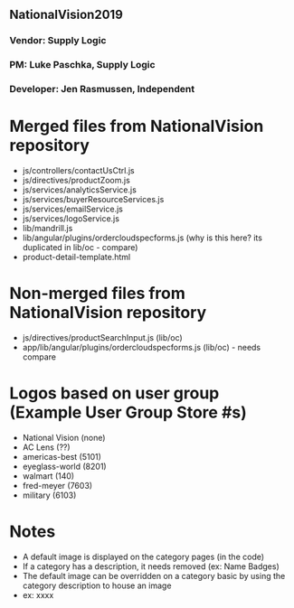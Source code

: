 ## NationalVision2019
### Vendor: Supply Logic
### PM: Luke Paschka, Supply Logic
### Developer: Jen Rasmussen, Independent

# Merged files from NationalVision repository
* js/controllers/contactUsCtrl.js
* js/directives/productZoom.js
* js/services/analyticsService.js
* js/services/buyerResourceServices.js
* js/services/emailService.js
* js/services/logoService.js
* lib/mandrill.js
* lib/angular/plugins/ordercloudspecforms.js (why is this here? its duplicated in lib/oc - compare)
* product-detail-template.html

# Non-merged files from NationalVision repository
* js/directives/productSearchInput.js (lib/oc)
* app/lib/angular/plugins/ordercloudspecforms.js (lib/oc) - needs compare

# Logos based on user group (Example User Group Store #s)

* National Vision (none)
* AC Lens (??)
* americas-best (5101)
* eyeglass-world (8201)
* walmart (140)
* fred-meyer (7603)
* military (6103)


# Notes
* A default image is displayed on the category pages (in the code)
* If a category has a description, it needs removed (ex: Name Badges)
* The default image can be overridden on a category basic by using the category description to house an image
* ex: xxxx

